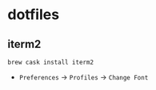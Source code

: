 # dotfiles




## iterm2

```
brew cask install iterm2
```
- `Preferences` -> `Profiles` -> `Change Font`

